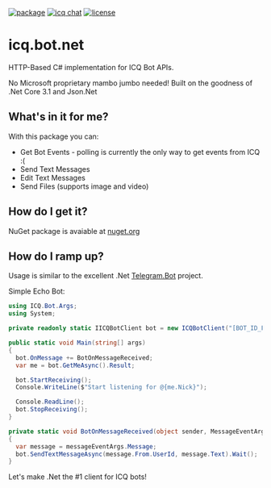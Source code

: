 [![package](https://img.shields.io/badge/ICQ.Bot-v1.0.5-blue)](https://www.nuget.org/packages/ICQ.Bot)
[![icq chat](https://img.shields.io/badge/Support%20Chat-ICQ-blue)](https://icq.im/bots_dotnet)
[![license](https://img.shields.io/badge/license-MIT-brightgreen)](https://github.com/idan-rubin/icq.bot.net/blob/master/LICENSE)

# icq.bot.net

HTTP-Based C# implementation for ICQ Bot APIs.

No Microsoft proprietary mambo jumbo needed! Built on the goodness of .Net Core 3.1 and Json.Net

## What's in it for me?
With this package you can:
* Get Bot Events - polling is currently the only way to get events from ICQ :(
* Send Text Messages
* Edit Text Messages
* Send Files (supports image and video)

## How do I get it?
NuGet package is avaiable at [nuget.org]

## How do I ramp up?
Usage is similar to the excellent .Net [Telegram.Bot] project.

Simple Echo Bot:
```csharp
using ICQ.Bot.Args;
using System;

private readonly static IICQBotClient bot = new ICQBotClient("[BOT_ID_FROM_ICQ_METABOT]");

public static void Main(string[] args)
{
  bot.OnMessage += BotOnMessageReceived;
  var me = bot.GetMeAsync().Result;

  bot.StartReceiving();
  Console.WriteLine($"Start listening for @{me.Nick}");

  Console.ReadLine();
  bot.StopReceiving();
}

private static void BotOnMessageReceived(object sender, MessageEventArgs messageEventArgs)
{
  var message = messageEventArgs.Message;
  bot.SendTextMessageAsync(message.From.UserId, message.Text).Wait();
}
```

Let's make .Net the #1 client for ICQ bots!

[nuget.org]: https://www.nuget.org/packages/ICQ.Bot
[Telegram.Bot]: https://github.com/TelegramBots/Telegram.Bot
